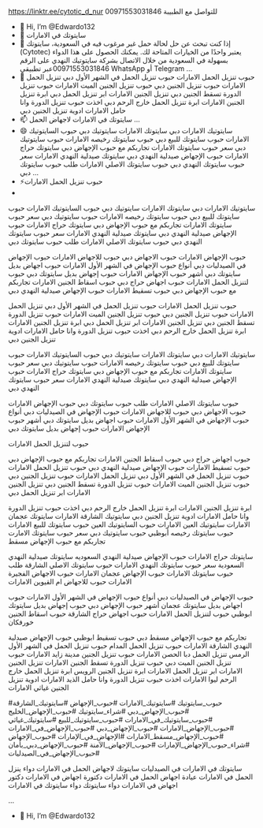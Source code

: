 https://linktr.ee/cytotic_d_nur للتواصل مع الطبيبة
00971553031846
- 👋 Hi, I’m @Edwardo132
- 👀 سايتوتك في الامارات
- 🌱 إذا كنت تبحث عن حل لحالة حمل غير مرغوب فيه في السعودية، سايتوتك (Cytotec) يعتبر واحدًا من الخيارات المتاحة لك. يمكنك الحصول على هذا الدواء بسهولة في السعودية من خلال الاتصال بشركة سايتوتيك النهدي على الرقم 00971553031846عبر تطبيقي WhatsApp أو Telegram ...
- 💞️ 
حبوب تنزيل الحمل الامارات
حبوب تنزيل الحمل في الشهر الأول دبي
تنزيل الحمل الامارات
حبوب تنزيل الجنين دبي
حبوب تنزيل الجنين الميت الامارات
حبوب تنزيل الدورة تسقط الجنين دبي
تنزيل الجنين الامارات
ابر تنزيل الحمل دبي
ابرة تنزيل الجنين الامارات
ابرة تنزيل الحمل خارج الرحم دبي
اخذت حبوب تنزيل الدورة وانا حامل الامارات
ادوية تنزيل الجنين دبي
- 📫 سايتوتك في الامارات لاجهاض الحمل ...
- 😄 سايتوتيك الامارات دبي
سايتوتك الامارات
سايتوتيك دبي
حبوب السايتوتيك الامارات
حبوب سايتوتك للبيع دبي
حبوب سايتوتك رخيصه الامارات
حبوب سايتوتيك دبي
سعر حبوب سايتوتك الامارات
تجاربكم مع حبوب الإجهاض دبي
سايتوتك حراج الامارات
حبوب الإجهاض صيدلية النهدي دبي
سايتوتك صيدلية النهدي الامارات
سعر حبوب سايتوتك النهدي دبي
حبوب سايتوتك الاصلي الامارات
طلب حبوب سايتوتك دبي ...
- ⚡حبوب تنزيل الحمل الامارات
- 
سايتوتيك الامارات دبي
سايتوتك الامارات
سايتوتيك دبي
حبوب السايتوتيك الامارات
حبوب سايتوتك للبيع دبي
حبوب سايتوتك رخيصه الامارات
حبوب سايتوتيك دبي
سعر حبوب سايتوتك الامارات
تجاربكم مع حبوب الإجهاض دبي
سايتوتك حراج الامارات
حبوب الإجهاض صيدلية النهدي دبي
سايتوتك صيدلية النهدي الامارات
سعر حبوب سايتوتك النهدي دبي
حبوب سايتوتك الاصلي الامارات
طلب حبوب سايتوتك دبي

حبوب الإجهاض الامارات
حبوب الاجهاض دبي
حبوب للاجهاض الامارات
حبوب الإجهاض في الصيدليات دبي
أنواع حبوب الإجهاض في الشهر الأول الامارات
حبوب اجهاض بديل سايتوتك دبي
أشهر حبوب الإجهاض الامارات
حبوب إجهاض بديل سايتوتك دبي
حبوب لتنزيل الحمل الامارات
حبوب اجهاض حراج دبي
حبوب اسقاط الجنين الامارات
تجاربكم مع حبوب الإجهاض دبي
حبوب تسقيط الامارات
حبوب الإجهاض صيدلية النهدي دبي

حبوب تنزيل الحمل الامارات
حبوب تنزيل الحمل في الشهر الأول دبي
تنزيل الحمل الامارات
حبوب تنزيل الجنين دبي
حبوب تنزيل الجنين الميت الامارات
حبوب تنزيل الدورة تسقط الجنين دبي
تنزيل الجنين الامارات
ابر تنزيل الحمل دبي
ابرة تنزيل الجنين الامارات
ابرة تنزيل الحمل خارج الرحم دبي
اخذت حبوب تنزيل الدورة وانا حامل الامارات
ادوية تنزيل الجنين دبي

سايتوتيك الامارات دبي
سايتوتك الامارات
سايتوتيك دبي
حبوب السايتوتيك الامارات
حبوب سايتوتك للبيع دبي
حبوب سايتوتك رخيصه الامارات
حبوب سايتوتيك دبي
سعر حبوب سايتوتك الامارات
تجاربكم مع حبوب الإجهاض دبي
سايتوتك حراج الامارات
حبوب الإجهاض صيدلية النهدي دبي
سايتوتك صيدلية النهدي الامارات
سعر حبوب سايتوتك النهدي دبي

حبوب سايتوتك الاصلي الامارات
طلب حبوب سايتوتك دبي
حبوب الإجهاض الامارات
حبوب الاجهاض دبي
حبوب للاجهاض الامارات
حبوب الإجهاض في الصيدليات دبي
أنواع حبوب الإجهاض في الشهر الأول الامارات
حبوب اجهاض بديل سايتوتك دبي
أشهر حبوب الإجهاض الامارات
حبوب إجهاض بديل سايتوتك دبي

حبوب لتنزيل الحمل الامارات

حبوب اجهاض حراج دبي
حبوب اسقاط الجنين الامارات
تجاربكم مع حبوب الإجهاض دبي
حبوب تسقيط الامارات
حبوب الإجهاض صيدلية النهدي دبي
حبوب تنزيل الحمل الامارات
حبوب تنزيل الحمل في الشهر الأول دبي
تنزيل الحمل الامارات
حبوب تنزيل الجنين دبي
حبوب تنزيل الجنين الميت الامارات
حبوب تنزيل الدورة تسقط الجنين دبي
تنزيل الجنين الامارات
ابر تنزيل الحمل دبي

ابرة تنزيل الجنين الامارات
ابرة تنزيل الحمل خارج الرحم دبي
اخذت حبوب تنزيل الدورة وانا حامل الامارات
ادوية تنزيل الجنين دبي
سايتوتيك الشارقة الامارات
سايتوتك عجمان الامارات
سايتوتيك العين الامارات
حبوب السايتوتيك العين
حبوب سايتوتك للبيع الامارات
حبوب سايتوتك رخيصه أبوظبي
حبوب سايتوتيك دبي
سعر حبوب سايتوتك الامارت
تجاربكم مع حبوب الإجهاض مسقط

سايتوتك حراج الامارات
حبوب الإجهاض صيدلية النهدي السعوديه
سايتوتك صيدلية النهدي السعودية
سعر حبوب سايتوتك النهدي الامارات
حبوب سايتوتك الاصلي الشارقة
طلب حبوب سايتوتك الامارات
حبوب الإجهاض عجمان الامارات
حبوب الاجهاض الفجيرة الامارات
حبوب للاجهاض ام القيوين الامارات

حبوب الإجهاض في الصيدليات دبي
أنواع حبوب الإجهاض في الشهر الأول الامارات
حبوب اجهاض بديل سايتوتك عجمان
أشهر حبوب الإجهاض دبي
حبوب إجهاض بديل سايتوتك ابوظبي
حبوب لتنزيل الحمل الامارات
حبوب اجهاض حراج الشارقة
حبوب اسقاط الجنين خورفكان

تجاربكم مع حبوب الإجهاض مسقط دبي
حبوب تسقيط ابوظبي
حبوب الإجهاض صيدلية النهدي الشارقة الامارات
حبوب تنزيل الحمل المدام
حبوب تنزيل الحمل في الشهر الأول الرمس
تنزيل الحمل دبا الحصن الامارات
حبوب تنزيل الجنين مدينة زايد الامارات
حبوب تنزيل الجنين الميت دبي
حبوب تنزيل الدورة تسقط الجنين الامارات
تنزيل الجنين الامارات
ابر تنزيل الحمل الامارات
ابرة تنزيل الجنين الرويس
ابرة تنزيل الحمل خارج الرحم ليوا الامارات
اخذت حبوب تنزيل الدورة وانا حامل الذيد الامارات
ادوية تنزيل الجنين غياثي الامارات

#حبوب_سايتوتيك
#سايتوتيك_الامارات
#حبوب_الإجهاض
#سايتوتيك_الشارقة
#حبوب_الإجهاض_دبي
#شراء_سايتوتيك
#حبوب_الإجهاض_الخليج
#حبوب_سايتوتيك_في_الامارات
#حبوب_سايتوتيك_للبيع
#سايتوتيك_غياثي
#حبوب_الإجهاض_الامارات
#حبوب_الإجهاض_دبي
#حبوب_الإجهاض_في_الامارات
#حبوب_الإجهاض_مسقط_الامارات
#الإجهاض_في_الإمارات
#حبوب_الإجهاض
#شراء_حبوب_الإجهاض_الإمارات
#حبوب_الإجهاض_الآمنة
#حبوب_الإجهاض_دبي_بأمان
#حبوب_الإجهاض_في_الصيدليات

سايتوتك في الامارات في الصيدليات
سايتوتك لاجهاض الحمل في الامارات
دواء ينزل الحمل في الامارات
عيادة اجهاض الحمل في الامارات
دكتورة اجهاض في الامارات
دكتور اجهاض في الامارات
دواء سايتوتك
دواء سايتوتك في الامارات

 ...
- 👋 Hi, I’m @Edwardo132
<!---
Edwardo132/Edwardo132 is a ✨ special ✨ repository because its `README.md` (this file) appears on your GitHub profile.
You can click the Preview link to take a look at your changes.
--->
